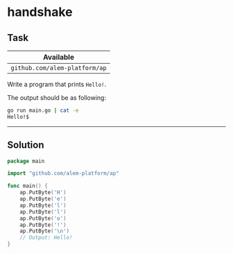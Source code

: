 # handshake

## Task

| Available                     |
| ----------------------------- |
| `github.com/alem-platform/ap` |

Write a program that prints `Hello!`.

The output should be as following:

```sh
go run main.go | cat -e
Hello!$
```

---

## Solution

```go
package main

import "github.com/alem-platform/ap"

func main() {
    ap.PutByte('H')
    ap.PutByte('e')
    ap.PutByte('l')
    ap.PutByte('l')
    ap.PutByte('o')
    ap.PutByte('!')
    ap.PutByte('\n')
    // Output: Hello!
}
```
